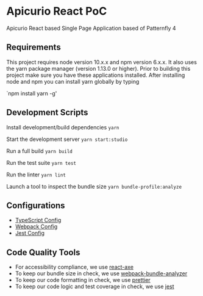 # Apicurio React PoC

Apicurio React based Single Page Application based of Patternfly 4

## Requirements
This project requires node version 10.x.x and npm version 6.x.x.  It also uses the yarn package manager (version 1.13.0 or higher).  Prior to building this project make sure you have these applications installed.  After installing node and npm you can install yarn globally by typing 

`npm install yarn -g'

## Development Scripts

Install development/build dependencies
`yarn`

Start the development server
`yarn start:studio`

Run a full build
`yarn build`

Run the test suite
`yarn test`

Run the linter
`yarn lint`

Launch a tool to inspect the bundle size
`yarn bundle-profile:analyze`

## Configurations
* [TypeScript Config](./tsconfig.json)
* [Webpack Config](./webpack.common.js)
* [Jest Config](./jest.config.js)

## Code Quality Tools
* For accessibility compliance, we use [react-axe](https://github.com/dequelabs/react-axe)
* To keep our bundle size in check, we use [webpack-bundle-analyzer](https://github.com/webpack-contrib/webpack-bundle-analyzer)
* To keep our code formatting in check, we use [prettier](https://github.com/prettier/prettier)
* To keep our code logic and test coverage in check, we use [jest](https://github.com/facebook/jest)
